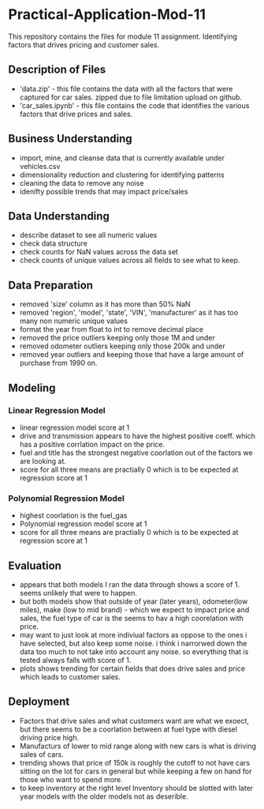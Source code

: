 # Practical-Application-Mod-11
This repository contains the files for module 11 assignment.
Identifying factors that drives pricing and customer sales.

## Description of Files
- 'data.zip' - this file contains the data with all the factors that were captured for car sales. zipped due to file limitation upload on github.
- 'car_sales.ipynb' - this file contains the code that identifies the various factors that drive prices and sales.

## Business Understanding
- import, mine, and cleanse data that is currently available under vehicles.csv
- dimensionality reduction and clustering for identifying patterns
- cleaning the data to remove any noise
- idenifty possible trends that may impact price/sales

## Data Understanding
- describe dataset to see all numeric values
- check data structure
- check counts for NaN values across the data set
- check counts of unique values across all fields to see what to keep.

## Data Preparation
- removed 'size' column as it has more than 50% NaN
- removed 'region', 'model', 'state', 'VIN', 'manufacturer' as it has too many non numeric unique values
- format the year from float to int to remove decimal place
- removed the price outliers keeping only those 1M and under
- removed odometer outliers keeping only those 200k and under
- removed year outliers and keeping those that have a large amount of purchase from 1990 on.

## Modeling
### Linear Regression Model
  - linear regression model score at 1
  - drive and transmission appears to have the highest positive coeff. which has a positive corrlation impact on the price.
  -  fuel and title has the strongest negative coorlation out of the factors we are looking at.
  -  score for all three means are practially 0 which is to be expected at regression score at 1
### Polynomial Regression Model
  - highest coorlation is the fuel_gas
  - Polynomial regression model score at 1
  -  score for all three means are practially 0 which is to be expected at regression score at 1

## Evaluation
- appears that both models I ran the data through shows a score of 1. seems unlikely that were to happen.
- but both models show that outside of year (later years), odometer(low miles), make (low to mid brand) - which we expect to impact price and sales, the fuel type of car is the seems to hav a high coorelation with price.
- may want to just look at more indiviual factors as oppose to the ones i have selected, but also keep some noise. i think i narrorwed down the data too much to not take into account any noise. so everything that is tested always falls with score of 1.
- plots shows trending for certain fields that does drive sales and price which leads to customer sales.

## Deployment
- Factors that drive sales and what customers want are what we exoect, but there seems to be a coorlation between at fuel type with diesel driving price high.
- Manufacturs of lower to mid range along with new cars is what is driving sales of cars. 
- trending shows that price of 150k is roughly the cutoff to not have cars sitting on the lot for cars in general but while keeping a few on hand for those who want to spend more.
- to keep inventory at the right level Inventory should be slotted with later year models with the older models not as deserible.



  
